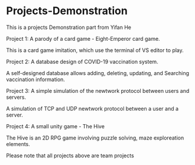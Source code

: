 # Projects-Demonstration
This is a projects Demonstration part from Yifan He

Project 1: A parody of a card game - Eight-Emperor card game.

This is a card game imitation, which use the terminal of VS editor to play.

Project 2: A database design of COVID-19 vaccination system.

A self-designed database allows adding, deleting, updating, and Searching vaccination information.

Project 3: A simple simulation of the newtwork protocol between users and servers.

A simulation of TCP and UDP newtwork protocol between a user and a server.

Project 4: A small unity game - The Hive

The Hive is an 2D RPG game involving puzzle solving, maze exploreation elements.

Please note that all projects above are team projects

